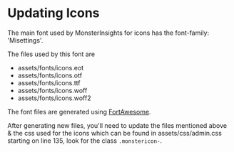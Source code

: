# Updating Icons

The main font used by MonsterInsights for icons has the font-family: 'Misettings'.

The files used by this font are

- assets/fonts/icons.eot
- assets/fonts/icons.otf
- assets/fonts/icons.ttf
- assets/fonts/icons.woff
- assets/fonts/icons.woff2

The font files are generated using [FortAwesome](https://fortawesome.com).

After generating new files, you'll need to update the files mentioned above & the css
used for the icons which can be found in assets/css/admin.css starting on line 135, look
for the class `.monstericon-`.
